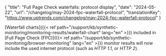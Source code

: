 {
  "title": "Full Page Check waterfalls: protocol display",
  "date": "2024-05-22",
  "url": "/changelog/may-2024-fpc-waterfall-protocol",
  "translationKey": "https://www.uptrends.com/changelog/may-2024-fpc-waterfall-protocol"
}

[Waterfall charts]({{< ref path="/support/kb/synthetic-monitoring/monitoring-results/waterfall-chart" lang="en" >}}) included in [Full Page Check (FPC)]({{< ref path="/support/kb/synthetic-monitoring/browser-monitoring" lang="en" >}}) monitor results will now include the used internet protocol (such as *HTTP 1.1*, or *HTTP 2*). 
